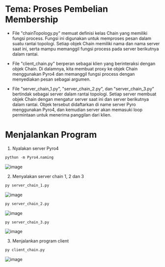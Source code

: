 # Tema: Proses Pembelian Membership

- File "chainTopology.py" memuat definisi kelas Chain yang memiliki fungsi process. Fungsi ini digunakan untuk memproses pesan dalam suatu rantai topologi. Setiap objek Chain memiliki nama dan nama server saat ini, serta mampu memanggil fungsi process pada server berikutnya dalam rantai.

- File "client_chain.py" berperan sebagai klien yang berinteraksi dengan objek Chain. Di dalamnya, kita membuat proxy ke objek Chain menggunakan Pyro4 dan memanggil fungsi process dengan menyediakan pesan sebagai argumen.

- File "server_chain_1.py", "server_chain_2.py", dan "server_chain_3.py" bertindak sebagai server dalam rantai topologi. Setiap server membuat objek Chain dengan mengatur server saat ini dan server berikutnya dalam rantai. Objek tersebut didaftarkan di name server Pyro menggunakan Pyro4, dan kemudian server akan memasuki loop permintaan untuk menerima panggilan dari klien.

# Menjalankan Program

1. Nyalakan server Pyro4

```python
python -m Pyro4.naming
```
![image]()

2. Menyalakan server chain 1, 2 dan 3

```python
py server_chain_1.py
```
![image]()


```python
py server_chain_2.py
```
![image]()


```python
py server_chain_3.py
```
![image]()


3. Menjalankan program client

```python
py client_chain.py
```
![image]()

